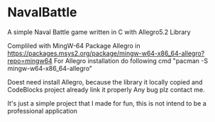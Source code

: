 # NavalBattle
A simple Naval Battle game written in C with Allegro5.2 Library

Compliled with MingW-64
Package Allegro in https://packages.msys2.org/package/mingw-w64-x86_64-allegro?repo=mingw64
For Allegro installation do following cmd
"pacman -S mingw-w64-x86_64-allegro"

Doest need install Allegro, because the library it locally copied and CodeBlocks project already link it properly
Any bug plz contact me.

It's just a simple project that I made for fun, this is not intend to be a professional application

